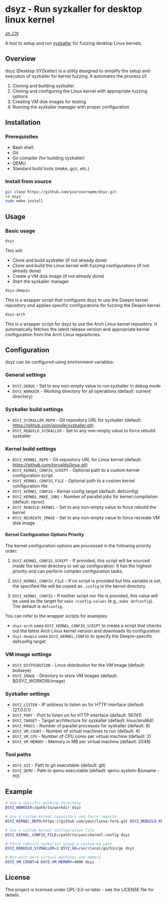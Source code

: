 <!--
SPDX-License-Identifier: GPL-3.0-or-later
SPDX-FileCopyrightText: Chen Linxuan <me@black-desk.cn>
-->

# dsyz - Run syzkaller for desktop linux kernel

*[zh_CN](README.zh_CN.md)*

A tool to setup and run [syzkaller](https://github.com/google/syzkaller) for fuzzing desktop Linux kernels.

## Overview

dsyz (Desktop SYZkaller) is a utility designed to simplify the setup and execution of syzkaller for kernel fuzzing. It automates the process of:

1. Cloning and building syzkaller
2. Cloning and configuring the Linux kernel with appropriate fuzzing options
3. Creating VM disk images for testing
4. Running the syzkaller manager with proper configuration

## Installation

### Prerequisites

- Bash shell
- Git
- Go compiler (for building syzkaller)
- QEMU
- Standard build tools (make, gcc, etc.)

### Install from source

```bash
git clone https://github.com/yourusername/dsyz.git
cd dsyz
sudo make install
```

## Usage

### Basic usage

```bash
dsyz
```

This will:

- Clone and build syzkaller (if not already done)
- Clone and build the Linux kernel with fuzzing configurations (if not already done)
- Create a VM disk image (if not already done)
- Start the syzkaller manager

```bash
dsyz-deepin
```

This is a wrapper script that configures dsyz to use the Deepin kernel repository and applies specific configurations for fuzzing the Deepin kernel.

```bash
dsyz-arch
```

This is a wrapper script for dsyz to use the Arch Linux kernel repository. It automatically fetches the latest release version and appropriate kernel configuration from the Arch Linux repositories.

## Configuration

dsyz can be configured using environment variables:

### General settings

- `DSYZ_DEBUG` - Set to any non-empty value to run syzkaller in debug mode
- `DSYZ_WORKDIR` - Working directory for all operations (default: current directory)

### Syzkaller build settings

- `DSYZ_SYZKALLER_REPO` - Git repository URL for syzkaller (default: <https://github.com/google/syzkaller.git>)
- `DSYZ_REBUILD_SYZKALLER` - Set to any non-empty value to force rebuild syzkaller

### Kernel build settings

- `DSYZ_KERNEL_REPO` - Git repository URL for Linux kernel (default: <https://github.com/torvalds/linux.git>)
- `DSYZ_KERNEL_CONFIG_SCRIPT` - Optional path to a custom kernel configuration script
- `DSYZ_KERNEL_CONFIG_FILE` - Optional path to a custom kernel configuration file
- `DSYZ_KERNEL_CONFIG` - Kernel config target (default: defconfig)
- `DSYZ_KERNEL_MAKE_JOBS` - Number of parallel jobs for kernel compilation (default: nproc)
- `DSYZ_REBUILD_KERNEL` - Set to any non-empty value to force rebuild the kernel
- `DSYZ_RECREATE_IMAGE` - Set to any non-empty value to force recreate VM disk image

#### Kernel Configuration Options Priority

The kernel configuration options are processed in the following priority order:

1. `DSYZ_KERNEL_CONFIG_SCRIPT` - If provided, this script will be sourced inside the kernel directory to set up configuration. It has the highest priority and can perform complex configuration tasks.

2. `DSYZ_KERNEL_CONFIG_FILE` - If no script is provided but this variable is set, the specified file will be copied as `.config` in the kernel directory.

3. `DSYZ_KERNEL_CONFIG` - If neither script nor file is provided, this value will be used as the target for `make <config-value>` (e.g., `make defconfig`). The default is `defconfig`.

You can refer to the wrapper scripts for examples:

- `dsyz-arch` uses `DSYZ_KERNEL_CONFIG_SCRIPT` to create a script that checks out the latest Arch Linux kernel version and downloads its configuration.
- `dsyz-deepin` uses `DSYZ_KERNEL_CONFIG` to specify the Deepin-specific defconfig target.

### VM image settings

- `DSYZ_DISTRIBUTION` - Linux distribution for the VM image (default: bullseye)
- `DSYZ_IMAGE` - Directory to store VM images (default: $DSYZ_WORKDIR/image)

### Syzkaller settings

- `DSYZ_LISTEN` - IP address to listen on for HTTP interface (default: 127.0.0.1)
- `DSYZ_PORT` - Port to listen on for HTTP interface (default: 56741)
- `DSYZ_TARGET` - Target architecture for syzkaller (default: linux/amd64)
- `DSYZ_PROCS` - Number of parallel processes for syzkaller (default: 8)
- `DSYZ_VM_COUNT` - Number of virtual machines to run (default: 4)
- `DSYZ_VM_CPU` - Number of CPU cores per virtual machine (default: 2)
- `DSYZ_VM_MEMORY` - Memory in MB per virtual machine (default: 2048)

### Tool paths

- `DSYZ_GIT` - Path to git executable (default: git)
- `DSYZ_QEMU` - Path to qemu executable (default: qemu-system-$(uname -m))

## Example

```bash
# Use a specific working directory
DSYZ_WORKDIR=/path/to/workdir dsyz

# Use a custom kernel repository and force rebuild
DSYZ_KERNEL_REPO=https://github.com/your/linux-fork.git DSYZ_REBUILD_KERNEL=1 dsyz

# Use a custom kernel configuration file
DSYZ_KERNEL_CONFIG_FILE=/path/to/your/kernel.config dsyz

# Force rebuild syzkaller using a custom Go path
DSYZ_REBUILD_SYZKALLER=1 DSYZ_GO=/usr/local/go/bin/go dsyz

# Run with more virtual machines and memory
DSYZ_VM_COUNT=8 DSYZ_VM_MEMORY=4096 dsyz
```

## License

This project is licensed under GPL-3.0-or-later - see the LICENSE file for details.

